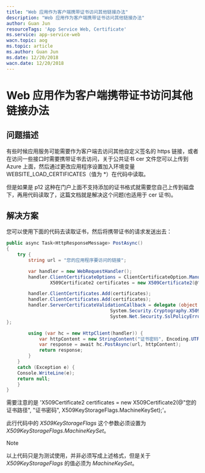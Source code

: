 ```yaml
---
title: "Web 应用作为客户端携带证书访问其他链接办法"
description: "Web 应用作为客户端携带证书访问其他链接办法"
author: Guan Jun
resourceTags: 'App Service Web, Certificate'
ms.service: app-service-web
wacn.topic: aog
ms.topic: article
ms.author: Guan Jun
ms.date: 12/20/2018
wacn.date: 12/20/2018
---
```


# Web 应用作为客户端携带证书访问其他链接办法

## 问题描述

有些时候应用服务可能需要作为客户端去访问其他自定义签名的 https 链接，或者在访问一些接口时需要携带证书去访问，关于公共证书 cer 文件您可以上传到 Azure 上面，然后通过更改应用程序设置加入环境变量 WEBSITE_LOAD_CERTIFICATES（值为 *）在代码中读取。

但是如果是 p12 这种在门户上面不支持添加的证书格式就需要您自己上传到磁盘下，再用代码读取了，这篇文档就是解决这个问题(也适用于 cer 证书)。

## 解决方案

您可以使用下面的代码去读取证书，然后将携带证书的请求发送出去：

```csharp
public async Task<HttpResponseMessage> PostAsync()
{
    try {
        string url = "您的应用程序要访问的链接";

        var handler = new WebRequestHandler();
        handler.ClientCertificateOptions = ClientCertificateOption.Manual;
                X509Certificate2 certificates = new X509Certificate2(@"您的证书路径", "证书密码", X509KeyStorageFlags.MachineKeySet);

        handler.ClientCertificates.Add(certificates);
        handler.ClientCertificates.Add(certificates);
        handler.ServerCertificateValidationCallback = delegate (object sender, System.Security.Cryptography.X509Certificates.X509Certificate certificate,
                                      System.Security.Cryptography.X509Certificates.X509Chain chain,
                                      System.Net.Security.SslPolicyErrors sslPolicyErrors) {return true; // **** Always accept
};

        using (var hc = new HttpClient(handler)) {
            var httpContent = new StringContent("证书密码", Encoding.UTF8, "application/xml");
            var response = await hc.PostAsync(url, httpContent);
            return response;
        }
    }
    catch (Exception e) {
    Console.WriteLine(e);
    return null;
    }
}
```

需要注意的是 'X509Certificate2 certificates = new X509Certificate2(@"您的证书路径", "证书密码", X509KeyStorageFlags.MachineKeySet);'。

此行代码中的 *X509KeyStorageFlags* 这个参数必须设置为 *X509KeyStorageFlags.MachineKeySet*。

>[!Note]
>以上代码只是为测试使用，并非必须写成上述格式，但是关于 *X509KeyStorageFlags* 的值必须为 *MachineKeySet*。
